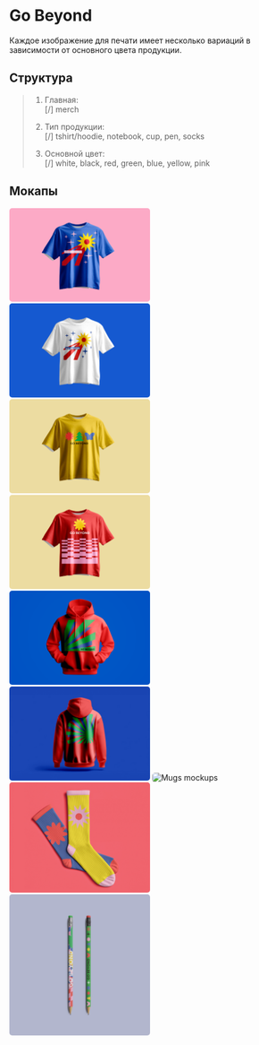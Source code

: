 # Go Beyond
  
Каждое изображение для печати имеет несколько вариаций в зависимости от основного цвета продукции.
  
## Структура
  
>1. Главная:  
>[/] merch
> 
>2. Тип продукции:  
>[/] tshirt/hoodie, notebook, cup, pen, socks
> 
>3. Основной цвет:  
>[/] white, black, red, green, blue, yellow, pink

## Мокапы


<img src="/merch/meta/tshirt-comet-blue.png" alt="Blue t-shirt with comet" style="width:50%; height:auto; border-radius: 5px;" style="border-radius: 10%;">
<img src="/merch/meta/tshirt-comet-white.png" alt="White t-shirt with comet" style="width:50%; height:auto; border-radius: 5px;" style="border-radius: 10%;">
<img src="/merch/meta/tshirt-trio-yellow.png" alt="Yellow t-shirt with trio" style="width:50%; height:auto; border-radius: 5px;" style="border-radius: 10%;">
<img src="/merch/meta/tshirt-flatlines-red.png" alt="Red t-shirt with flatlines" style="width:50%; height:auto; border-radius: 5px;" style="border-radius: 10%;">
<img src="/merch/meta/hoodie-leaf-red-front.png" alt="Fronside of red hoodie" style="width:50%; height:auto; border-radius: 5px;" style="border-radius: 10%;">
<img src="/merch/meta/hoodie-leaf-red-back.png" alt="Backside of red hoodie" style="width:50%; height:auto; border-radius: 5px;" style="border-radius: 10%;">
<img src="/merch/meta/mugs.png" alt="Mugs mockups" style="width:50%; height:auto; border-radius: 5px;" style="border-radius: 10%;">
<img src="/merch/meta/socks.png" alt="Socks mockups" style="width:50%; height:auto; border-radius: 5px;" style="border-radius: 10%;">
<img src="/merch/meta/pens.png" alt="Pens mockups" style="width:50%; height:auto; border-radius: 5px;" style="border-radius: 10%;">